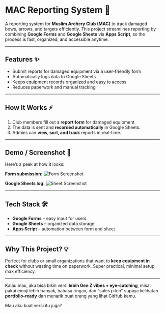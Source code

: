 # MAC Reporting System 🏹

A reporting system for **Muslim Archery Club (MAC)** to track damaged bows, arrows, and targets efficiently. This project streamlines reporting by combining **Google Forms** and **Google Sheets** via **Apps Script**, so the process is fast, organized, and accessible anytime.

---

## Features ✨

* Submit reports for damaged equipment via a user-friendly form
* Automatically logs data to Google Sheets
* Keeps equipment records organized and easy to access
* Reduces paperwork and manual tracking

---

## How It Works ⚡

1. Club members fill out a **report form** for damaged equipment.
2. The data is sent and **recorded automatically** in Google Sheets.
3. Admins can **view, sort, and track** reports in real-time.

---

## Demo / Screenshot 📸

Here’s a peek at how it looks:

**Form submission:**
![Form Screenshot](link-ke-screenshot-form.png)

**Google Sheets log:**
![Sheet Screenshot](link-ke-screenshot-sheet.png)

---

## Tech Stack 🛠

* **Google Forms** – easy input for users
* **Google Sheets** – organized data storage
* **Apps Script** – automation between form and sheet

---

## Why This Project? 💡

Perfect for clubs or small organizations that want to **keep equipment in check** without wasting time on paperwork. Super practical, minimal setup, max efficiency.

---

Kalau mau, aku bisa bikin versi **lebih Gen Z vibes + eye-catching**, misal pakai emoji lebih banyak, bahasa ringan, dan “sales pitch” supaya kelihatan **portfolio-ready** dan menarik buat orang yang lihat GitHub kamu.

Mau aku buat versi itu juga?
